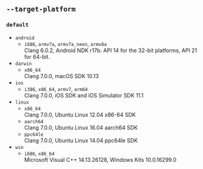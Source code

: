 ## `--target-platform`
### `default`
* `android`
  * `i686`, `armv7a`, `armv7a_neon`, `armv8a`  
  Clang 6.0.2, Android NDK r17b. API 14 for the 32-bit platforms, API 21 for 64-bit.
* `darwin`
  * `x86_64`  
  Clang 7.0.0, macOS SDK 10.13
* `ios`  
  * `i386`, `x86_64`, `armv7`, `arm64`  
     Clang 7.0.0, iOS SDK and iOS Simulator SDK 11.1
* `linux`  
  * `x86_64`  
  Clang 7.0.0, Ubuntu Linux 12.04 x86-64 SDK
  * `aarch64`  
  Clang 7.0.0, Ubuntu Linux 16.04 aarch64 SDK
  * `ppc64le`  
  Clang 7.0.0, Ubuntu Linux 14.04 ppc64le SDK
* `win`
  * `i686`, `x86_64`  
    Microsoft Visual C++ 14.13.26128, Windows Kits 10.0.16299.0

